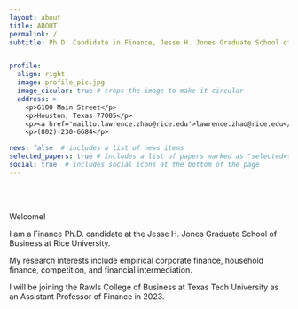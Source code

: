 ```yaml
---
layout: about
title: ABOUT
permalink: /
subtitle: Ph.D. Candidate in Finance, Jesse H. Jones Graduate School of Business


profile:
  align: right
  image: profile_pic.jpg
  image_cicular: true # crops the image to make it circular
  address: >
    <p>6100 Main Street</p>
    <p>Houston, Texas 77005</p>
    <p><a href='mailto:lawrence.zhao@rice.edu'>lawrence.zhao@rice.edu</a></p>
    <p>(802)-230-6684</p>

news: false  # includes a list of news items
selected_papers: true # includes a list of papers marked as "selected={true}"
social: true  # includes social icons at the bottom of the page
---
```


<br/><br/>

Welcome!

I am a Finance Ph.D. candidate at the Jesse H. Jones Graduate School of Business at Rice University.

My research interests include empirical corporate finance, household finance, competition, and financial intermediation. 

I will be joining the Rawls College of Business at Texas Tech University as an Assistant Professor of Finance in 2023.

